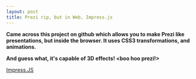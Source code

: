 ```yaml
---
layout: post
title: Prezi rip, but in Web, Impress.js
---
```


**Came across this project on github which allows you to make Prezi like presentations, but inside the browser. It uses CSS3 transformations, and animations.**

**And guess what, it's capable of 3D effects! <boo hoo prezi!>**


[Impress.JS](http://htmlpreview.github.io/?https://github.com/bartaz/impress.js/blob/master/index.html#/bored)